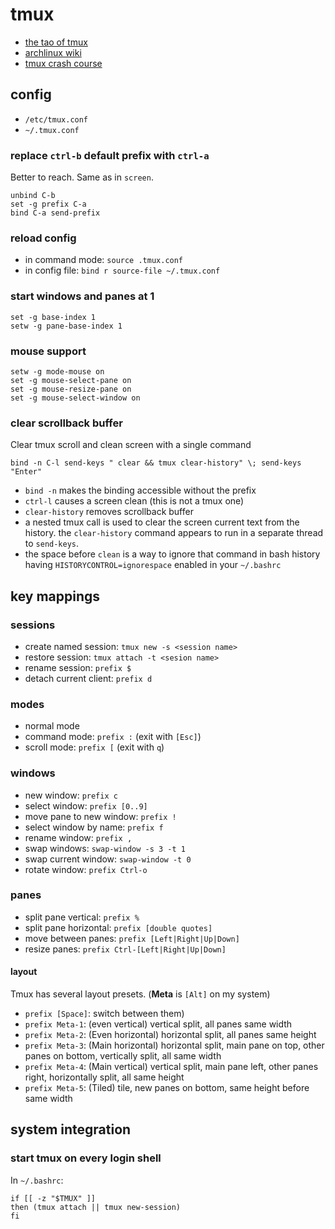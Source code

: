 tmux
====

*   [the tao of tmux](http://tmuxp.readthedocs.org/en/latest/about_tmux.html)
*   [archlinux wiki](https://wiki.archlinux.org/index.php/tmux)
*   [tmux crash course](http://robots.thoughtbot.com/a-tmux-crash-course)

config
------

*   `/etc/tmux.conf`
*   `~/.tmux.conf`

### replace `ctrl-b` default prefix with `ctrl-a`

Better to reach. Same as in `screen`.

```
unbind C-b
set -g prefix C-a
bind C-a send-prefix
```

### reload config

*   in command mode: `source .tmux.conf`
*   in config file: `bind r source-file ~/.tmux.conf`

### start windows and panes at 1

```
set -g base-index 1
setw -g pane-base-index 1
```

### mouse support

```
setw -g mode-mouse on
set -g mouse-select-pane on
set -g mouse-resize-pane on
set -g mouse-select-window on
```

### clear scrollback buffer

Clear tmux scroll and clean screen with a single command

```
bind -n C-l send-keys " clear && tmux clear-history" \; send-keys "Enter"
```

*   `bind -n` makes the binding accessible without the prefix
*   `ctrl-l` causes a screen clean (this is not a tmux one)
*   `clear-history` removes scrollback buffer
*   a nested tmux call is used to clear the screen current text from the
    history. the `clear-history` command appears to run in a separate thread
    to `send-keys`.
*   the space before `clean` is a way to ignore that command in bash history
    having `HISTORYCONTROL=ignorespace` enabled in your `~/.bashrc`

key mappings
------------

### sessions

*   create named session: `tmux new -s <session name>`
*   restore session: `tmux attach -t <sesion name>`
*   rename session: `prefix $`
*   detach current client: `prefix d`

### modes

*   normal mode
*   command mode: `prefix :` (exit with `[Esc]`)
*   scroll mode: `prefix [` (exit with `q`)

### windows

*   new window: `prefix c`
*   select window: `prefix [0..9]`
*   move pane to new window: `prefix !`
*   select window by name: `prefix f`
*   rename window: `prefix ,`
*   swap windows: `swap-window -s 3 -t 1`
*   swap current window: `swap-window -t 0`
*   rotate window: `prefix Ctrl-o`

### panes

*   split pane vertical: `prefix %`
*   split pane horizontal: `prefix [double quotes]`
*   move between panes: `prefix [Left|Right|Up|Down]`
*   resize panes: `prefix Ctrl-[Left|Right|Up|Down]`

#### layout

Tmux has several layout presets. (**Meta** is `[Alt]` on my system)

*   `prefix [Space]`: switch between them)
*   `prefix Meta-1`: (even vertical) vertical split, all panes same width
*   `prefix Meta-2`: (Even horizontal) horizontal split, all panes same height
*   `prefix Meta-3`: (Main horizontal) horizontal split, main pane on top,
    other panes on bottom, vertically split, all same width
*   `prefix Meta-4`: (Main vertical) vertical split, main pane left, other
    panes right, horizontally split, all same height
*   `prefix Meta-5`: (Tiled) tile, new panes on bottom, same height before
    same width

system integration
------------------

### start tmux on every login shell

In `~/.bashrc`:

```
if [[ -z "$TMUX" ]]
then (tmux attach || tmux new-session)
fi
```
